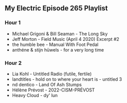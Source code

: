 ## My Electric Episode 265 Playlist

### Hour 1
* Michael Grigoni & Bill Seaman - The Long Sky
* Jeff Morton - Field Music (April 4 2020) Excerpt #2
* the humble bee - Manual With Foot Pedal
* anthéne & stijn hüwels - for a very long time

### Hour 2
* Lia Kohl - Untitled Radio (futile, fertile)
* landtitles - hold on to where your heart is - untitled 3
* nd dentico - Land Of Ash Stumps
* Hélène Prévost - 2022-CISM-PRÉVOST
* Heavy Cloud - dy' lun
